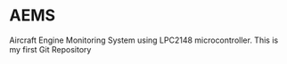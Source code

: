 # AEMS
Aircraft Engine Monitoring System using LPC2148 microcontroller.
This is my first Git Repository 
